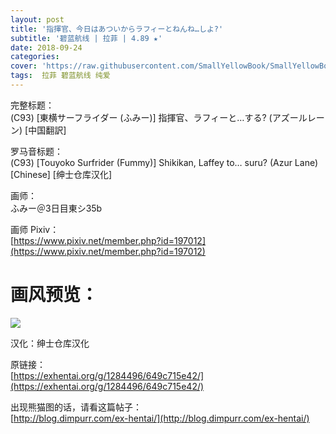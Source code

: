 ```yaml
---
layout: post
title: '指揮官、今日はあついからラフィーとねんね…しよ?'
subtitle: '碧蓝航线 | 拉菲 | 4.89 ★'
date: 2018-09-24
categories: 
cover: 'https://raw.githubusercontent.com/SmallYellowBook/SmallYellowBook.github.io/master/image/%E6%8C%87%E6%8F%AE%E5%AE%98%E3%80%81%E4%BB%8A%E6%97%A5%E3%81%AF%E3%81%82%E3%81%A4%E3%81%84%E3%81%8B%E3%82%89%E3%83%A9%E3%83%95%E3%82%A3%E3%83%BC%E3%81%A8%E3%81%AD%E3%82%93%E3%81%AD%E2%80%A6%E3%81%97%E3%82%88%3F.jpg'
tags:  拉菲 碧蓝航线 纯爱
---
```


完整标题：  
(C93) [東横サーフライダー (ふみー)] 指揮官、ラフィーと…する? (アズールレーン) [中国翻訳]  

罗马音标题：  
(C93) [Touyoko Surfrider (Fummy)] Shikikan, Laffey to… suru? (Azur Lane) [Chinese] [绅士仓库汉化]  

画师：  
ふみー＠3日目東シ35b  

画师 Pixiv：  
[https://www.pixiv.net/member.php?id=197012](https://www.pixiv.net/member.php?id=197012)  

# 画风预览：  
![](https://raw.githubusercontent.com/SmallYellowBook/SmallYellowBook.github.io/master/image/%E6%8C%87%E6%8F%AE%E5%AE%98%E3%80%81%E4%BB%8A%E6%97%A5%E3%81%AF%E3%81%82%E3%81%A4%E3%81%84%E3%81%8B%E3%82%89%E3%83%A9%E3%83%95%E3%82%A3%E3%83%BC%E3%81%A8%E3%81%AD%E3%82%93%E3%81%AD%E2%80%A6%E3%81%97%E3%82%88%3F.jpg)

汉化：绅士仓库汉化  

原链接：  
[https://exhentai.org/g/1284496/649c715e42/](https://exhentai.org/g/1284496/649c715e42/)  

出现熊猫图的话，请看这篇帖子：  
[http://blog.dimpurr.com/ex-hentai/](http://blog.dimpurr.com/ex-hentai/)  

